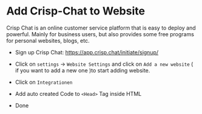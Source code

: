 # Add Crisp-Chat to Website

Crisp Chat is an online customer service platform that is easy to deploy and powerful. Mainly for business users, but also provides some free programs for personal websites, blogs, etc.

- Sign up Crisp Chat:
  https://app.crisp.chat/initiate/signup/

- Click on `settings` -> `Website Settings` and click on `Add a new website` ( if you want to add a new one )to start adding website.

- Click on `Integrationen`

- Add auto created Code to `<Head>` Tag inside HTML

- Done
